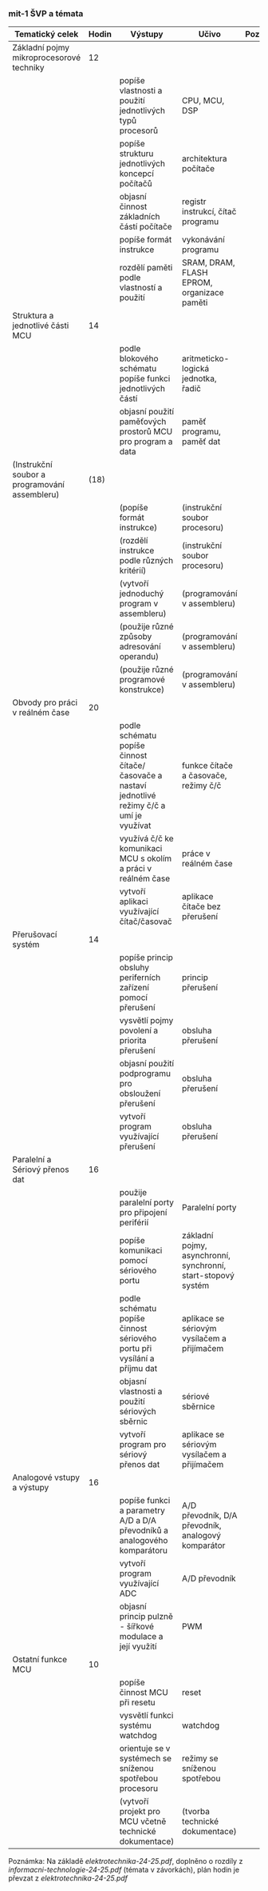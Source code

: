 ### mit-1 ŠVP a témata

| Tematický celek                               | Hodin | Výstupy                                                      | Učivo                                                        | Poznámka |
| --------------------------------------------- | ----- | ------------------------------------------------------------ | ------------------------------------------------------------ | -------- |
| Základní pojmy mikroprocesorové techniky      | 12    |                                                              |                                                              |          |
|                                               |       | popíše vlastnosti a použití jednotlivých typů procesorů      | CPU, MCU, DSP                                                |          |
|                                               |       | popíše strukturu jednotlivých koncepcí počítačů              | architektura počítače                                        |          |
|                                               |       | objasní činnost základních částí počítače                    | registr instrukcí, čítač programu                            |          |
|                                               |       | popíše formát instrukce                                      | vykonávání programu                                          |          |
|                                               |       | rozdělí paměti podle vlastností a použití                    | SRAM, DRAM, FLASH EPROM, organizace paměti                   |          |
| Struktura a jednotlivé části MCU              | 14    |                                                              |                                                              |          |
|                                               |       | podle blokového schématu popíše funkci jednotlivých částí    | aritmeticko-logická jednotka, řadič                          |          |
|                                               |       | objasní použití paměťových prostorů MCU pro program a data   | paměť programu, paměť dat                                    |          |
| (Instrukční soubor a programování assembleru) | (18)  |                                                              |                                                              |          |
|                                               |       | (popíše formát instrukce)                                    | (instrukční soubor procesoru)                                |          |
|                                               |       | (rozdělí instrukce podle různých kritérií)                   | (instrukční soubor procesoru)                                |          |
|                                               |       | (vytvoří jednoduchý program v assembleru)                    | (programování v assembleru)                                  |          |
|                                               |       | (použije různé způsoby adresování operandu)                  | (programování v assembleru)                                  |          |
|                                               |       | (použije různé programové konstrukce)                        | (programování v assembleru)                                  |          |
| Obvody pro práci v reálném čase               | 20    |                                                              |                                                              |          |
|                                               |       | podle schématu popíše činnost čítače/časovače a nastaví jednotlivé režimy č/č a umí je využívat | funkce čítače a časovače, režimy č/č                         |          |
|                                               |       | využívá č/č ke komunikaci MCU s okolím a práci v reálném čase | práce v reálném čase                                         |          |
|                                               |       | vytvoří aplikaci využívající čítač/časovač                   | aplikace čítače bez přerušení                                |          |
| Přerušovací systém                            | 14    |                                                              |                                                              |          |
|                                               |       | popíše princip obsluhy periferních zařízení pomocí přerušení | princip přerušení                                            |          |
|                                               |       | vysvětlí pojmy povolení a priorita přerušení                 | obsluha přerušení                                            |          |
|                                               |       | objasní použití podprogramu pro obsloužení přerušení         | obsluha přerušení                                            |          |
|                                               |       | vytvoří program využívající přerušení                        | obsluha přerušení                                            |          |
| Paralelní a Sériový přenos dat                | 16    |                                                              |                                                              |          |
|                                               |       | použije paralelní porty pro připojení periférií              | Paralelní porty                                              |          |
|                                               |       | popíše komunikaci pomocí sériového portu                     | základní pojmy, asynchronní, synchronní, start-stopový systém |          |
|                                               |       | podle schématu popíše činnost sériového portu při vysílání a příjmu dat | aplikace se sériovým vysílačem a přijímačem                  |          |
|                                               |       | objasní vlastnosti a použití sériových sběrnic               | sériové sběrnice                                             |          |
|                                               |       | vytvoří program pro sériový přenos dat                       | aplikace se sériovým vysílačem a přijímačem                  |          |
| Analogové vstupy a výstupy                    | 16    |                                                              |                                                              |          |
|                                               |       | popíše funkci a parametry A/D a D/A převodníků a analogového komparátoru | A/D převodník, D/A převodník, analogový komparátor           |          |
|                                               |       | vytvoří program využívající ADC                              | A/D převodník                                                |          |
|                                               |       | objasní princip pulzně - šířkové modulace a její využití     | PWM                                                          |          |
| Ostatní funkce MCU                            | 10    |                                                              |                                                              |          |
|                                               |       | popíše činnost MCU při resetu                                | reset                                                        |          |
|                                               |       | vysvětlí funkci systému watchdog                             | watchdog                                                     |          |
|                                               |       | orientuje se v systémech se sníženou spotřebou procesoru     | režimy se sníženou spotřebou                                 |          |
|                                               |       | (vytvoří projekt pro MCU včetně technické dokumentace)       | (tvorba technické dokumentace)                               |          |

Poznámka: Na základě *elektrotechnika-24-25.pdf*, doplněno o rozdíly z *informacni-technologie-24-25.pdf* (témata v závorkách), plán hodin je převzat z *elektrotechnika-24-25.pdf*